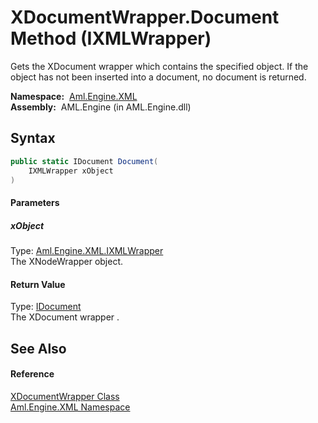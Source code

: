 XDocumentWrapper.Document Method (IXMLWrapper)
==============================================
Gets the XDocument wrapper which contains the specified object. If the object has not been inserted into a document, no document is returned.

  **Namespace:**  [Aml.Engine.XML][1]  
  **Assembly:**  AML.Engine (in AML.Engine.dll)

Syntax
------

```csharp
public static IDocument Document(
	IXMLWrapper xObject
)
```

#### Parameters

##### *xObject*
Type: [Aml.Engine.XML.IXMLWrapper][2]  
The XNodeWrapper object.

#### Return Value
Type: [IDocument][3]  
The XDocument wrapper .

See Also
--------

#### Reference
[XDocumentWrapper Class][4]  
[Aml.Engine.XML Namespace][1]  

[1]: ../README.md
[2]: ../IXMLWrapper/README.md
[3]: ../IDocument/README.md
[4]: README.md
[5]: https://www.automationml.org
[6]: ../../icons/logoShade.png